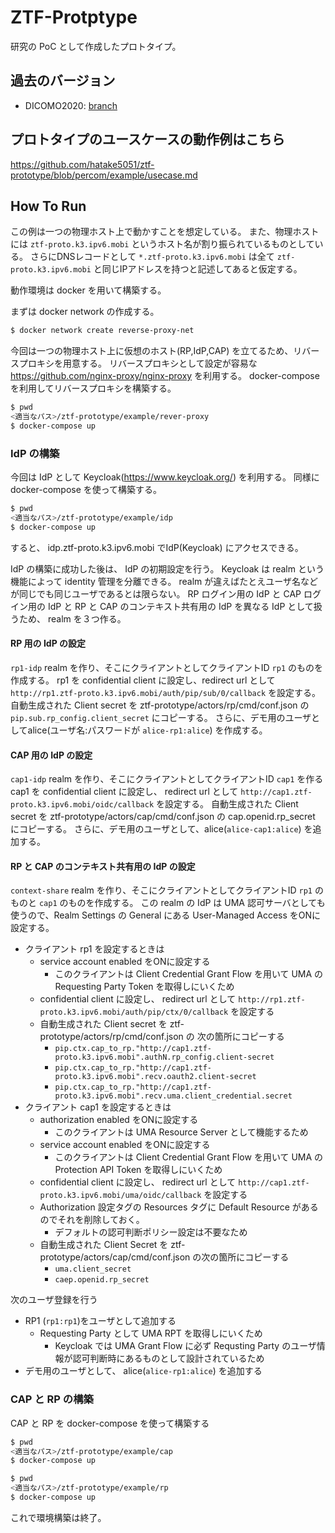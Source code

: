 # ZTF-Protptype
研究の PoC として作成したプロトタイプ。

## 過去のバージョン
- DICOMO2020: [branch](https://github.com/hatake5051/ztf-prototype/tree/dicomo2020)

## プロトタイプのユースケースの動作例はこちら
https://github.com/hatake5051/ztf-prototype/blob/percom/example/usecase.md

## How To Run
この例は一つの物理ホスト上で動かすことを想定している。
また、物理ホストには `ztf-proto.k3.ipv6.mobi` というホスト名が割り振られているものとしている。
さらにDNSレコードとして `*.ztf-proto.k3.ipv6.mobi` は全て `ztf-proto.k3.ipv6.mobi` と同じIPアドレスを持つと記述してあると仮定する。

動作環境は docker を用いて構築する。

まずは docker network の作成する。
```bash
$ docker network create reverse-proxy-net
```

今回は一つの物理ホスト上に仮想のホスト(RP,IdP,CAP) を立てるため、リバースプロキシを用意する。
リバースプロキシとして設定が容易な https://github.com/nginx-proxy/nginx-proxy を利用する。
docker-compose を利用してリバースプロキシを構築する。
```bash
$ pwd
<適当なパス>/ztf-prototype/example/rever-proxy
$ docker-compose up
```
### IdP の構築
今回は IdP として Keycloak(https://www.keycloak.org/) を利用する。
同様に docker-compose を使って構築する。
```bash
$ pwd
<適当なパス>/ztf-prototype/example/idp 
$ docker-compose up
```
すると、 idp.ztf-proto.k3.ipv6.mobi でIdP(Keycloak) にアクセスできる。

IdP の構築に成功した後は、 IdP の初期設定を行う。
Keycloak は realm という機能によって identity 管理を分離できる。 realm が違えばたとえユーザ名などが同じでも同じユーザであるとは限らない。
RP ログイン用の IdP と CAP ログイン用の IdP と RP と CAP のコンテキスト共有用の IdP を異なる IdP として扱うため、 realm を３つ作る。

#### RP 用の IdP の設定
`rp1-idp` realm を作り、そこにクライアントとしてクライアントID `rp1` のものを作成する。
rp1 を confidential client に設定し、redirect url として `http://rp1.ztf-proto.k3.ipv6.mobi/auth/pip/sub/0/callback` を設定する。
自動生成された Client secret を ztf-prototype/actors/rp/cmd/conf.json の `pip.sub.rp_config.client_secret` にコピーする。
さらに、デモ用のユーザとしてalice(ユーザ名:パスワードが `alice-rp1:alice`) を作成する。

#### CAP 用の IdP の設定
`cap1-idp` realm を作り、そこにクライアントとしてクライアントID `cap1` を作る
cap1 を confidential client に設定し、 redirect url として `http://cap1.ztf-proto.k3.ipv6.mobi/oidc/callback` を設定する。
自動生成された Client secret を ztf-prototype/actors/cap/cmd/conf.json の cap.openid.rp_secret にコピーする。
さらに、デモ用のユーザとして、alice(`alice-cap1:alice`) を追加する。

#### RP と CAP のコンテキスト共有用の IdP の設定
`context-share` realm を作り、そこにクライアントとしてクライアントID `rp1` のものと `cap1` のものを作成する。
この realm の IdP は UMA 認可サーバとしても使うので、Realm Settings の General にある User-Managed Access をONに設定する。

- クライアント rp1 を設定するときは
  - service account enabled をONに設定する
      -   このクライアントは Client Credential Grant Flow を用いて UMA の Requesting Party Token を取得しにいくため
  - confidential client に設定し、 redirect url として `http://rp1.ztf-proto.k3.ipv6.mobi/auth/pip/ctx/0/callback` を設定する
  - 自動生成された Client secret を ztf-prototype/actors/rp/cmd/conf.json の 次の箇所にコピーする
    - `pip.ctx.cap_to_rp."http://cap1.ztf-proto.k3.ipv6.mobi".authN.rp_config.client-secret`
    - `pip.ctx.cap_to_rp."http://cap1.ztf-proto.k3.ipv6.mobi".recv.oauth2.client-secret`
    - `pip.ctx.cap_to_rp."http://cap1.ztf-proto.k3.ipv6.mobi".recv.uma.client_credential.secret`
- クライアント cap1 を設定するときは
  - authorization enabled をONに設定する
    - このクライアントは UMA Resource Server として機能するため
  - service account enabled をONに設定する
    - このクライアントは Client Credential Grant Flow を用いて UMA の Protection API Token を取得しにいくため
  - confidential client に設定し、 redirect url として `http://cap1.ztf-proto.k3.ipv6.mobi/uma/oidc/callback` を設定する
  - Authorization 設定タグの Resources タグに Default Resource があるのでそれを削除しておく。
    - デフォルトの認可判断ポリシー設定は不要なため
  - 自動生成された Client Secret を ztf-prototype/actors/cap/cmd/conf.json の次の箇所にコピーする
    - `uma.client_secret`
    - `caep.openid.rp_secret`
  
次のユーザ登録を行う
- RP1 (`rp1:rp1`)をユーザとして追加する
  -  Requesting Party として UMA RPT を取得しにいくため
     -  Keycloak では UMA Grant Flow に必ず Requsting Party のユーザ情報が認可判断時にあるものとして設計されているため
- デモ用のユーザとして、 alice(`alice-rp1:alice`) を追加する

### CAP と RP の構築
CAP と RP を docker-compose を使って構築する
```bash
$ pwd
<適当なパス>/ztf-prototype/example/cap
$ docker-compose up
```

```bash
$ pwd
<適当なパス>/ztf-prototype/example/rp
$ docker-compose up
```

これで環境構築は終了。
